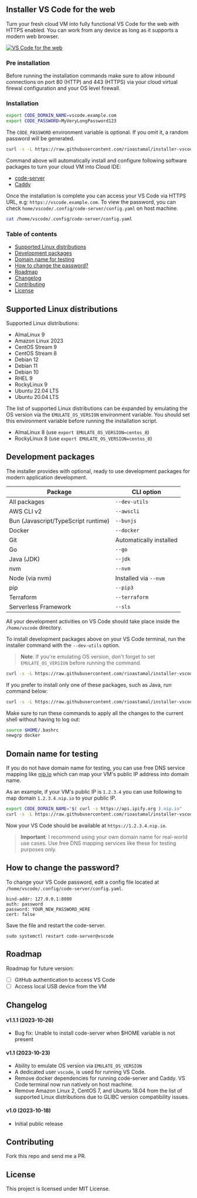 ## Installer VS Code for the web

Turn your fresh cloud VM into fully functional VS Code for the web with HTTPS enabled. You can work from any device as long as it supports a modern web browser.

[![VS Code for the web](https://github-production-user-asset-6210df.s3.amazonaws.com/469847/275779903-a1b52a3a-6dd7-4b6a-a754-3071fb662ac5.jpg)](https://github-production-user-asset-6210df.s3.amazonaws.com/469847/275777169-60a3fe97-3296-479a-a772-4c0649ff794b.png)

### Pre installation

Before running the installation commands make sure to allow inbound connections on port 80 (HTTP) and 443 (HTTPS) via your cloud virtual firewal configuration and your OS level firewall.

### Installation

```sh
export CODE_DOMAIN_NAME=vscode.example.com
export CODE_PASSWORD=MyVeryLongPassword123
```

The `CODE_PASSWORD` environment variable is optional. If you omit it, a random password will be generated.

```sh
curl -s -L https://raw.githubusercontent.com/rioastamal/installer-vscode-for-web/main/install.sh | bash -s -- --core
```

Command above will automatically install and configure following software packages to turn your cloud VM into Cloud IDE:

- [code-server](https://github.com/coder/code-server)
- [Caddy](https://caddyserver.com/)

Once the installation is complete you can access your VS Code via HTTPS URL, e.g: `https://vscode.example.com`. To view the password, you can check `home/vscode/.config/code-server/config.yaml` on host machine.

```sh
cat /home/vscode/.config/code-server/config.yaml
```

### Table of contents

- [Supported Linux distributions](#supported-linux-distributions)
- [Development packages](#development-packages)
- [Domain name for testing](#domain-name-for-testing)
- [How to change the password?](#how-to-change-the-password)
- [Roadmap](#roadmap)
- [Changelog](#changelog)
- [Contributing](#contributing)
- [License](#license)

## Supported Linux distributions

Supported Linux distributions:

- AlmaLinux 9
- Amazon Linux 2023
- CentOS Stream 9 
- CentOS Stream 8
- Debian 12
- Debian 11
- Debian 10
- RHEL 9
- RockyLinux 9
- Ubuntu 22.04 LTS
- Ubuntu 20.04 LTS

The list of supported Linux distributions can be expanded by emulating the OS version via the `EMULATE_OS_VERSION` environment variable. You should set this environment variable before running the installation script.

- AlmaLinux 8 (use `export EMULATE_OS_VERSION=centos_8`)
- RockyLinux 8 (use `export EMULATE_OS_VERSION=centos_8`)

## Development packages

The installer provides with optional, ready to use development packages for modern application development.

Package | CLI option
--------|-----------
All packages | `--dev-utils`
AWS CLI v2 | `--awscli`
Bun (Javascript/TypeScript runtime) | `--bunjs`
Docker | `--docker`
Git | Automatically installed
Go | `--go`
Java (JDK) | `--jdk`
nvm | `--nvm`
Node (via nvm) | Installed via `--nvm`
pip | `--pip3`
Terraform | `--terraform`
Serverless Framework | `--sls`

All your development activities on VS Code should take place inside the `/home/vscode` directory.

To install development packages above on your VS Code terminal, run the installer command with the `--dev-utils` option.

> **Note**: If you're emulating OS version, don't forget to set `EMULATE_OS_VERSION` before running the command.

```sh
curl -s -L https://raw.githubusercontent.com/rioastamal/installer-vscode-for-web/main/install.sh | bash -s -- --dev-utils
```

If you prefer to install only one of these packages, such as Java, run command below:

```sh
curl -s -L https://raw.githubusercontent.com/rioastamal/installer-vscode-for-web/main/install.sh | bash -s -- --jdk
```

Make sure to run these commands to apply all the changes to the current shell without having to log out:

```sh
source $HOME/.bashrc
newgrp docker
```

## Domain name for testing

If you do not have domain name for testing, you can use free DNS service mapping like [nip.io](https://nip.io) which can map your VM's public IP address into domain name.

As an example, if your VM's public IP is `1.2.3.4` you can use following to map domain `1.2.3.4.nip.io` to your public IP.

```sh
export CODE_DOMAIN_NAME="$( curl -s https://api.ipify.org ).nip.io"
curl -s -L https://raw.githubusercontent.com/rioastamal/installer-vscode-for-web/main/install.sh | bash -s -- --core
```

Now your VS Code should be available at `https://1.2.3.4.nip.io`.

> **Important**: I recommend using your own domain name for real-world use cases. Use free DNS mapping services like these for testing purposes only.

## How to change the password?

To change your VS Code password, edit a config file located at `/home/vscode/.config/code-server/config.yaml`.

```
bind-addr: 127.0.0.1:8080
auth: password
password: YOUR_NEW_PASSWORD_HERE
cert: false
```

Save the file and restart the code-server.

```
sudo systemctl restart code-server@vscode
```

## Roadmap

Roadmap for future version:

- [ ] GitHub authentication to access VS Code
- [ ] Access local USB device from the VM

## Changelog

#### v1.1.1 (2023-10-26)

- Bug fix: Unable to install code-server when $HOME variable is not present

#### v1.1 (2023-10-23)

- Ability to emulate OS version via `EMULATE_OS_VERSION`
- A dedicated user `vscode`, is used for running VS Code.
- Remove docker dependencies for running code-server and Caddy. VS Code terminal now run natively on host machine.
- Remove Amazon Linux 2, CentOS 7, and Ubuntu 18.04 from the list of supported Linux distributions due to GLIBC version compatibility issues.

#### v1.0 (2023-10-18)

- Initial public release

## Contributing

Fork this repo and send me a PR.

## License

This project is licensed under MIT License.
